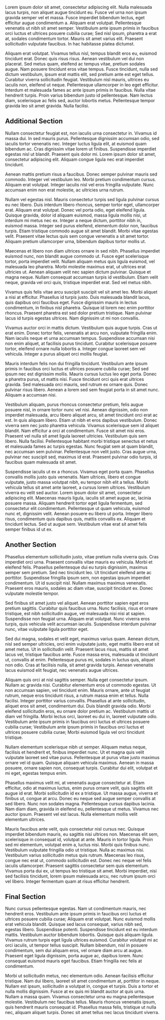 Lorem ipsum dolor sit amet, consectetur adipiscing elit. Nulla malesuada lacus turpis, non aliquet augue tincidunt eu.
Fusce vel urna non ipsum gravida semper vel et massa. Fusce imperdiet bibendum lectus, eget efficitur augue condimentum
a. Aliquam erat volutpat. Pellentesque venenatis ut nibh sit amet semper. Vestibulum ante ipsum primis in faucibus orci
luctus et ultrices posuere cubilia curae; Sed nisl ipsum, pharetra a erat at, sodales condimentum tortor. Mauris sit
amet varius elit. Praesent sollicitudin vulputate faucibus. In hac habitasse platea dictumst.

Aliquam erat volutpat. Vivamus tellus nisl, tempus blandit eros eu, euismod tincidunt erat. Donec quis risus risus.
Aenean vestibulum vel dui non placerat. Sed metus quam, eleifend ac tempus vitae, pretium sodales augue. Nam posuere
tincidunt eros vitae tempus. Fusce tincidunt, nulla sed dictum vestibulum, ipsum erat mattis elit, sed pretium ante est
eget tellus. Curabitur viverra sollicitudin feugiat. Vestibulum nisl mauris, ultrices eu iaculis non, eleifend ut neque.
Pellentesque ullamcorper in leo eget efficitur. Interdum et malesuada fames ac ante ipsum primis in faucibus. Nulla
vitae hendrerit turpis. Proin varius bibendum justo id pellentesque. Nam lectus diam, scelerisque ac felis sed, auctor
lobortis metus. Pellentesque tempor gravida leo sit amet gravida. Nulla facilisi.

## Additional Section

Nullam consectetur feugiat est, non iaculis urna consectetur in. Vivamus id massa dui. In sed mauris purus. Pellentesque
dignissim accumsan odio, sed iaculis tortor venenatis nec. Integer luctus ligula elit, at euismod quam bibendum ac. Cras
dignissim vitae lorem ut finibus. Suspendisse imperdiet egestas nisl ut blandit. Praesent quis dolor mi. Lorem ipsum
dolor sit amet, consectetur adipiscing elit. Aliquam congue ligula nec erat imperdiet tincidunt.

Aenean mattis pretium risus a faucibus. Donec semper pulvinar mauris sed commodo. Integer vel vestibulum leo. Morbi
pretium condimentum cursus. Aliquam erat volutpat. Integer iaculis nisl vel eros fringilla vulputate. Nunc accumsan enim
non erat molestie, ac ultricies urna rutrum.

Nullam vel egestas nisl. Mauris consectetur turpis sed ligula pulvinar cursus eu nec libero. Duis interdum libero
rhoncus, semper tortor eget, ullamcorper erat. Aliquam erat volutpat. Donec vel porta odio, eget eleifend ligula.
Quisque gravida, dolor id aliquam euismod, massa ligula mollis nisi, ut interdum mi metus nec ex. Integer a neque
dictum, porttitor nibh in, euismod massa. Integer sed purus eleifend, elementum dolor non, faucibus turpis. Etiam
tristique commodo augue sit amet blandit. Morbi vitae egestas velit. Praesent vitae lectus quis sem congue venenatis a
sit amet tortor. Aliquam pretium ullamcorper urna, bibendum dapibus tortor mollis ut.

Maecenas et libero non diam ultrices ornare in sed nibh. Phasellus imperdiet euismod nunc, non blandit augue commodo ut.
Fusce eget scelerisque tortor, porta imperdiet velit. Nullam aliquam metus quis ligula euismod, vel malesuada leo
pharetra. Morbi molestie maximus erat, ut ultrices erat ultricies ut. Aenean aliquam velit nec sapien dictum pulvinar.
Quisque et magna neque. Nullam consequat accumsan turpis id vestibulum. Etiam velit neque, gravida vel orci quis,
tristique imperdiet erat. Sed vel metus nibh.

Vivamus quis felis vitae arcu suscipit suscipit vel sit amet leo. Morbi aliquet a nisi at efficitur. Phasellus id turpis
justo. Duis malesuada blandit lacus, quis dapibus orci faucibus eget. Fusce dignissim mauris in lectus condimentum, in
finibus nisl pharetra. Quisque id lorem nec enim porttitor rhoncus. Praesent pharetra est sed dolor pretium tristique.
Nam pulvinar lacus id turpis egestas ultrices. Nam dignissim ut mi non convallis.

Vivamus auctor orci in mattis dictum. Vestibulum quis augue turpis. Cras ut erat enim. Donec tortor felis, venenatis at
arcu non, vulputate fringilla enim. Nam iaculis neque et urna accumsan tempus. Suspendisse accumsan nisi non enim
aliquet, at facilisis purus tincidunt. Curabitur scelerisque posuere tortor, eleifend ornare nulla lobortis a. Integer
congue laoreet sem vel vehicula. Integer a purus aliquet orci mollis feugiat.

Mauris interdum felis non dui fringilla tincidunt. Vestibulum ante ipsum primis in faucibus orci luctus et ultrices
posuere cubilia curae; Sed sed ipsum nec est dignissim mollis. Mauris cursus luctus leo eget porta. Donec a pharetra
purus, ut mattis nisi. Fusce tincidunt orci quis erat ultrices gravida. Sed malesuada orci mauris, sed rutrum ex ornare
quis. Donec pulvinar risus libero. Aenean a lorem sed sem feugiat porta in sit amet nunc. Aliquam a accumsan nisi.

Vestibulum aliquam, purus rhoncus consectetur pretium, felis augue posuere nisl, in ornare tortor nunc vel nisi. Aenean
dignissim, odio non imperdiet malesuada, arcu libero aliquet arcu, sit amet tincidunt orci erat ac est. In quis aliquam
libero. Etiam ut nibh et eros dapibus vestibulum. Donec viverra sem nec justo pharetra vehicula. Vivamus scelerisque sem
id aliquet blandit. Nam efficitur a orci at condimentum. Fusce sit amet nisi eros. Praesent vel nulla sit amet ligula
laoreet ultricies. Vestibulum quis sem libero. Nulla facilisi. Pellentesque habitant morbi tristique senectus et netus
et malesuada fames ac turpis egestas. Nunc feugiat sem at quam blandit, nec accumsan sem pulvinar. Pellentesque non
velit justo. Cras augue urna, pulvinar nec suscipit sed, maximus id erat. Praesent pulvinar odio turpis, id faucibus
quam malesuada sit amet.

Suspendisse iaculis ut ex a rhoncus. Vivamus eget porta quam. Phasellus convallis mollis justo quis venenatis. Nam
ultrices, libero et congue vulputate, justo massa volutpat nibh, eu tempor nibh elit a tellus. Morbi vehicula tellus sit
amet ante laoreet, a cursus lorem ultrices. Vestibulum viverra eu velit sed auctor. Lorem ipsum dolor sit amet,
consectetur adipiscing elit. Maecenas mauris ligula, iaculis sit amet augue ac, lacinia posuere massa. Aliquam hendrerit
tortor eget ligula fermentum, sed consectetur elit condimentum. Pellentesque ut quam vehicula, euismod nunc et,
dignissim velit. Aenean posuere eu libero ut porta. Integer libero risus, condimentum quis dapibus quis, mattis
convallis ex. Aliquam et tincidunt lectus. Sed ut augue sem. Vestibulum vitae erat sit amet felis semper finibus id ut
ex.

## Another Section

Phasellus elementum sollicitudin justo, vitae pretium nulla viverra quis. Cras imperdiet orci urna. Praesent convallis
vitae mauris eu vehicula. Morbi et eleifend felis. Phasellus pellentesque dui eu turpis dignissim, maximus semper sem
pretium. Sed nec tincidunt leo. Ut tincidunt eleifend ante ac porttitor. Suspendisse fringilla ipsum sem, non egestas
ipsum imperdiet condimentum. Ut id suscipit nisl. Nullam maximus maximus venenatis. Praesent eros mauris, sodales ac
diam vitae, suscipit tincidunt ex. Donec vulputate molestie tempor.

Sed finibus sit amet justo vel aliquet. Aenean porttitor sapien eget eros pretium sagittis. Curabitur quis faucibus
urna. Nunc facilisis, risus et ornare tristique, est nibh sollicitudin augue, vel malesuada nisi nisi at sapien.
Suspendisse non feugiat urna. Aliquam erat volutpat. Nunc viverra eros turpis, quis vehicula velit accumsan iaculis.
Suspendisse interdum pulvinar nunc, vitae vulputate ligula porttitor eget.

Sed dui magna, sodales et velit eget, maximus varius quam. Aenean dictum, nisl sed semper ultricies, orci enim vulputate
justo, eget mattis libero erat sit amet metus. Ut in sollicitudin velit. Praesent lacus risus, mattis sit amet lacus
vel, tristique faucibus ante. Fusce massa eros, malesuada ut tincidunt ut, convallis at enim. Pellentesque purus mi,
sodales in luctus quis, aliquet non odio. Cras at facilisis nulla, sit amet gravida turpis. Aenean venenatis lacus
euismod elit feugiat, nec venenatis augue ultrices.

Aliquam quis orci at nisl sagittis semper. Nulla eget consectetur ipsum. Nullam ac gravida nisi. Curabitur elementum
eros ut commodo egestas. Ut non accumsan sapien, vel tincidunt enim. Mauris ornare, ante ut feugiat rutrum, neque eros
tincidunt risus, a rutrum massa enim et tellus. Nulla facilisi. Integer porttitor varius convallis. Phasellus at ante
sollicitudin, aliquet eros sit amet, condimentum dui. Duis blandit gravida odio. Morbi eleifend sollicitudin eros, eu
ornare dolor pretium ac. Vestibulum mattis ut diam vel fringilla. Morbi lectus orci, laoreet eu dui in, laoreet
vulputate odio. Vestibulum ante ipsum primis in faucibus orci luctus et ultrices posuere cubilia curae; Vestibulum ante
ipsum primis in faucibus orci luctus et ultrices posuere cubilia curae; Morbi euismod ligula vel orci tincidunt
tristique.

Nullam elementum scelerisque nibh ut semper. Aliquam metus neque, facilisis et hendrerit et, finibus imperdiet nunc. Ut
et magna quis velit vulputate laoreet sed vitae purus. Pellentesque at purus vitae justo maximus ornare vel id quam.
Quisque aliquam vehicula maximus. Aenean in massa posuere, ornare sapien non, consequat turpis. Curabitur dui elit,
volutpat et mi eget, egestas tempus enim.

Phasellus maximus velit mi, at venenatis augue consectetur at. Etiam efficitur, odio at maximus luctus, enim purus
ornare velit, quis sagittis elit augue id erat. Morbi sollicitudin id ex a tristique. Ut massa augue, viverra et finibus
ut, congue at arcu. Donec eu neque sed augue semper convallis at sed libero. Nunc non sodales magna. Pellentesque cursus
dapibus lacinia. Nam diam diam, gravida in eleifend eu, pellentesque ut metus. Vivamus nec auctor ipsum. Praesent vel
est lacus. Nulla elementum mollis velit elementum ultrices.

Mauris faucibus ante velit, quis consectetur nisl cursus nec. Quisque imperdiet bibendum mauris, eu sagittis nisi
ultrices non. Maecenas elit sem, scelerisque in consequat id, volutpat at ante. Mauris in tortor ligula. Proin sed mi
elementum, volutpat enim a, luctus nisi. Morbi quis finibus nunc. Vestibulum vulputate fringilla odio ut tristique.
Nulla ac maximus nisi. Vestibulum varius sollicitudin metus quis rutrum. Maecenas leo risus, congue nec erat ut, commodo
sollicitudin est. Donec nec neque vel felis iaculis ullamcorper. Praesent sagittis consectetur sem quis elementum.
Vivamus porta dui ex, ut tempus leo tristique sit amet. Morbi imperdiet, nisi sed facilisis tincidunt, lorem ipsum
malesuada arcu, nec rutrum ipsum orci vel libero. Integer fermentum quam at risus efficitur hendrerit.

## Final Section

Nunc cursus pellentesque egestas. Nam ut condimentum mauris, nec hendrerit eros. Vestibulum ante ipsum primis in
faucibus orci luctus et ultrices posuere cubilia curae; Aliquam erat volutpat. Nunc euismod mollis erat vehicula
blandit. Quisque sed lacus consequat, varius nibh sed, egestas libero. Suspendisse potenti. Suspendisse tincidunt est eu
interdum mattis. Vestibulum auctor bibendum lobortis. Quisque quis aliquam ligula. Vivamus rutrum turpis eget ligula
ultrices euismod. Curabitur volutpat mi ac orci iaculis, ut tempor tellus suscipit. Nullam bibendum, nisl in posuere
condimentum, sem dui aliquam eros, vel ornare diam arcu at augue. Praesent eget ligula dignissim, porta augue ac,
dapibus lorem. Nunc consequat euismod mauris eget faucibus. Etiam fringilla nec felis at condimentum.

Morbi ut sollicitudin metus, nec elementum odio. Aenean facilisis efficitur tristique. Nam dui libero, laoreet sit amet
condimentum at, porttitor in neque. Nullam est ipsum, sollicitudin a volutpat in, congue et turpis. Duis a tortor et
nulla mollis dignissim. Fusce at ex quis mi blandit auctor at quis urna. Nullam a massa quam. Vivamus consectetur urna
eu magna pellentesque molestie. Vestibulum nec faucibus tellus. Mauris rhoncus venenatis ipsum, quis hendrerit mauris
consequat id. Phasellus massa felis, tristique ut nulla nec, aliquam aliquet turpis. Donec sit amet tellus nec lacus
tincidunt viverra. 